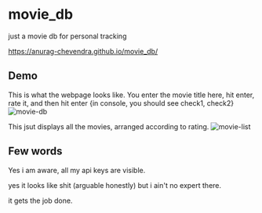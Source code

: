 # movie_db
 just a movie db for personal tracking
 
https://anurag-chevendra.github.io/movie_db/

## Demo
This is what the webpage looks like. You enter the movie title here, hit enter, rate it, and then hit enter {in console, you should see check1, check2}
![movie-db](https://github.com/user-attachments/assets/54d0302c-e53a-4263-9682-3ce8c43f9ff8)

This jsut displays all the movies, arranged according to rating.
![movie-list](https://github.com/user-attachments/assets/56abe2fc-5ec4-427e-b2d0-361a85eed3f6)

## Few words
Yes i am aware, all my api keys are visible. 

yes it looks like shit (arguable honestly) but i ain't no expert there. 

it gets the job done. 


